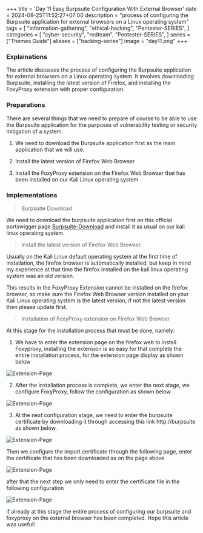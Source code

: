 +++
title = 'Day 11 Easy Burpsuite Configuration With External Browser'
date = 2024-09-25T11:52:27+07:00
description = "process of configuring the Burpsuite application for external browsers on a Linux operating system"
tags = [
    "information-gathering",
    "ethical-hacking",
    "Pentester-SERIES",
]
categories = [
    "cyber-security",
    "redteam",
    "Pentester-SERIES",
]
series = ["Themes Guide"]
aliases = ["hacking-series"]
image = "day11.png"
+++

### Explainations

The article discusses the process of configuring the Burpsuite application for external browsers on a Linux operating system. It involves downloading Burpsuite, installing the latest version of Firefox, and installing the FoxyProxy extension with proper configuration.

### Preparations

There are several things that we need to prepare of course to be able to use the Burpsuite application for the purposes of vulnerability testing or security mitigation of a system.

1. We need to download the Burpsuite application first as the main application that we will use.

2. Install the latest version of Firefox Web Browser

3. Install the FoxyProxy extension on the Firefox Web Browser that has been installed on our Kali Linux operating system

### Implementations

> Burpsuite Download

We need to download the burpsuite application first on this official portswigger page [Burpsuite-Download](https://portswigger.net/burp/communitydownload) and install it as usual on our kali linux operating system.

> Install the latest version of Firefox Web Browser

Usually on the Kali Linux default operating system at the first time of installation, the firefox browser is automatically installed, but keep in mind my experience at that time the firefox installed on the kali linux operating system was an old version.

This results in the FoxyProxy Extension cannot be installed on the firefox browser, so make sure the Firefox Web Browser version installed on your Kali Linux operating system is the latest version, if not the latest version then please update first.

> Installation of FoxyProxy extension on Firefox Web Browser

At this stage for the installation process that must be done, namely: 

1. We have to enter the extension page on the firefox web to install Foxyproxy, installing the extension is so easy for that complete the entire installation process, for the extension page display as shown below

![Extension-Page](/post/images/add.png)

2. After the installation process is complete, we enter the next stage, we configure FoxyProxy, follow the configuration as shown below.

![Extension-Page](/post/images/setup.png)

3. At the next configuration stage, we need to enter the burpsuite certificate by downloading it through accessing this link http://burpsuite as shown below.

![Extension-Page](/post/images/certdown.png)

Then we configure the import certificate through the following page, enter the certificate that has been downloaded as on the page above

![Extension-Page](/post/images/setcert.png)

after that the next step we only need to enter the certificate file in the following configuration

![Extension-Page](/post/images/importcert.png)

if already at this stage the entire process of configuring our burpsuite and foxyproxy on the external browser has been completed. Hope this article was useful!

